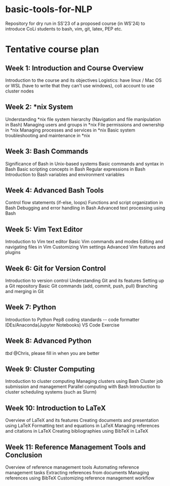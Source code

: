 # basic-tools-for-NLP
Repository for dry run in SS'23 of a proposed course (in WS'24) to introduce CoLi students to bash, vim, git, latex, PEP etc.

# Tentative course plan

## Week 1: Introduction and Course Overview

Introduction to the course and its objectives
Logistics: have linux / Mac OS or WSL (have to write that they can't use windows), coli account to use cluster nodes


## Week 2: \*nix System

Understanding \*nix file system hierarchy (Navigation and file manipulation in Bash)
Managing users and groups in \*nix
File permissions and ownership in \*nix 
Managing processes and services in \*nix 
Basic system troubleshooting and maintenance in \*nix 

## Week 3: Bash Commands 

Significance of Bash in Unix-based systems
Basic commands and syntax in Bash
Basic scripting concepts in Bash
Regular expressions in Bash
Introduction to Bash variables and environment variables

## Week 4: Advanced Bash Tools

Control flow statements (if-else, loops)
Functions and script organization in Bash
Debugging and error handling in Bash
Advanced text processing using Bash

## Week 5: Vim Text Editor

Introduction to Vim text editor
Basic Vim commands and modes
Editing and navigating files in Vim
Customizing Vim settings
Advanced Vim features and plugins

## Week 6: Git for Version Control

Introduction to version control
Understanding Git and its features
Setting up a Git repository
Basic Git commands (add, commit, push, pull)
Branching and merging in Git


## Week 7: Python

Introduction to Python
Pep8 coding standards -- code formatter
IDEs/Anaconda(Jupyter Notebooks) VS Code
Exercise


## Week 8: Advanced Python

*tbd*
@Chris, please fill in when you are better

## Week 9: Cluster Computing

Introduction to cluster computing
Managing clusters using Bash
Cluster job submission and management
Parallel computing with Bash
Introduction to cluster scheduling systems (such as Slurm)


## Week 10: Introduction to LaTeX

Overview of LaTeX and its features
Creating documents and presentation using LaTeX
Formatting text and equations in LaTeX
Managing references and citations in LaTeX
Creating bibliographies using BibTeX in LaTeX


## Week 11: Reference Management Tools and Conclusion

Overview of reference management tools
Automating reference management tasks 
Extracting references from documents
Managing references using BibTeX
Customizing reference management workflow
